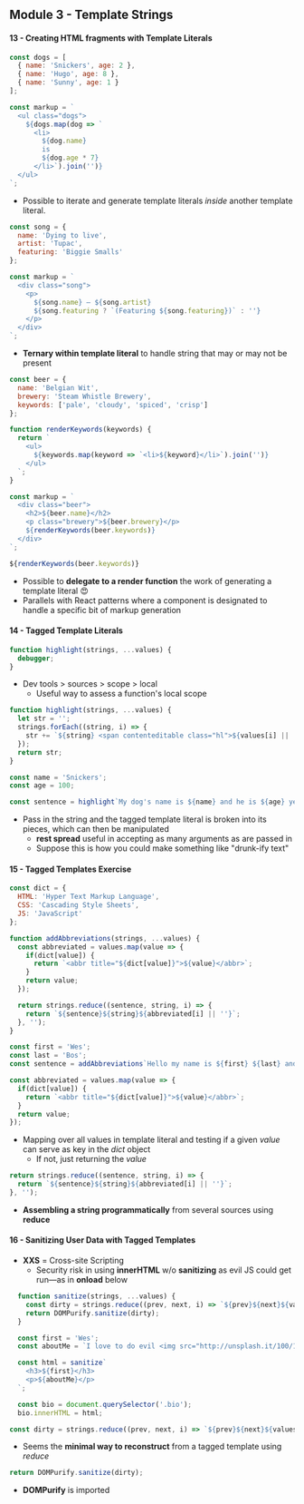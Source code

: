 ## Module 3 - Template Strings

#### 13 - Creating HTML fragments with Template Literals

```js
const dogs = [
  { name: 'Snickers', age: 2 },
  { name: 'Hugo', age: 8 },
  { name: 'Sunny', age: 1 }
];

const markup = `
  <ul class="dogs">
    ${dogs.map(dog => `
      <li>
        ${dog.name}
        is
        ${dog.age * 7}
      </li>`).join('')}
  </ul>
`;
```

+ Possible to iterate and generate template literals _inside_ another template literal.

```js
const song = {
  name: 'Dying to live',
  artist: 'Tupac',
  featuring: 'Biggie Smalls'
};

const markup = `
  <div class="song">
    <p>
      ${song.name} — ${song.artist}
      ${song.featuring ? `(Featuring ${song.featuring})` : ''}
    </p>
  </div>
`;
```

+ __Ternary within template literal__ to handle string that may or may not be present

```js
const beer = {
  name: 'Belgian Wit',
  brewery: 'Steam Whistle Brewery',
  keywords: ['pale', 'cloudy', 'spiced', 'crisp']
};

function renderKeywords(keywords) {
  return `
    <ul>
      ${keywords.map(keyword => `<li>${keyword}</li>`).join('')}
    </ul>
  `;
}

const markup = `
  <div class="beer">
    <h2>${beer.name}</h2>
    <p class="brewery">${beer.brewery}</p>
    ${renderKeywords(beer.keywords)}
  </div>
`;
```

```js
${renderKeywords(beer.keywords)}
```

+ Possible to __delegate to a render function__ the work of generating a template literal 😍
+ Parallels with React patterns where a component  is designated to handle a specific bit of markup generation

#### 14 - Tagged Template Literals

```js
function highlight(strings, ...values) {
  debugger;
}
```
+ Dev tools > sources > scope > local
  + Useful way to assess a function's local scope

```js
function highlight(strings, ...values) {
  let str = '';
  strings.forEach((string, i) => {
    str += `${string} <span contenteditable class="hl">${values[i] || ''}</span>`;
  });
  return str;
}

const name = 'Snickers';
const age = 100;

const sentence = highlight`My dog's name is ${name} and he is ${age} years old`;
```
+ Pass in the string and the tagged template literal is broken into its pieces, which can then be manipulated
  + __rest spread__ useful in accepting as many arguments as are passed in
  + Suppose this is how you could make something like "drunk-ify text"

#### 15 - Tagged Templates Exercise

```js
const dict = {
  HTML: 'Hyper Text Markup Language',
  CSS: 'Cascading Style Sheets',
  JS: 'JavaScript'
};

function addAbbreviations(strings, ...values) {
  const abbreviated = values.map(value => {
    if(dict[value]) {
      return `<abbr title="${dict[value]}">${value}</abbr>`;
    }
    return value;
  });

  return strings.reduce((sentence, string, i) => {
    return `${sentence}${string}${abbreviated[i] || ''}`;
  }, '');
}

const first = 'Wes';
const last = 'Bos';
const sentence = addAbbreviations`Hello my name is ${first} ${last} and I love to code ${'HTML'}, ${'CSS'} and ${'JS'}`;
```

```js
const abbreviated = values.map(value => {
  if(dict[value]) {
    return `<abbr title="${dict[value]}">${value}</abbr>`;
  }
  return value;
});
```
+ Mapping over all values in template literal and testing if a given _value_ can serve as key in the _dict_ object
  + If not, just returning the _value_

```js
return strings.reduce((sentence, string, i) => {
  return `${sentence}${string}${abbreviated[i] || ''}`;
}, '');
```
+ __Assembling a string programmatically__ from several sources using __reduce__

#### 16 - Sanitizing User Data with Tagged Templates

+ __XXS__ = Cross-site Scripting
  + Security risk in using __innerHTML__ w/o __sanitizing__ as evil JS could get run—as in __onload__ below

```js
  function sanitize(strings, ...values) {
    const dirty = strings.reduce((prev, next, i) => `${prev}${next}${values[i] || ''}`, '');
    return DOMPurify.sanitize(dirty);
  }

  const first = 'Wes';
  const aboutMe = `I love to do evil <img src="http://unsplash.it/100/100?random" onload="alert('you got hacked');" />`;

  const html = sanitize`
    <h3>${first}</h3>
    <p>${aboutMe}</p>
  `;

  const bio = document.querySelector('.bio');
  bio.innerHTML = html;
  ```

  ```js
  const dirty = strings.reduce((prev, next, i) => `${prev}${next}${values[i] || ''}`, '');
  ```
  + Seems the __minimal way to reconstruct__ from a tagged template using _reduce_

```js
return DOMPurify.sanitize(dirty);
```
+ __DOMPurify__ is imported
